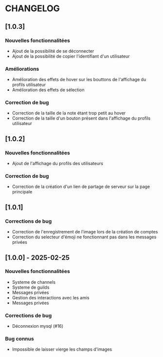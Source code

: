 # CHANGELOG

## [1.0.3]

### Nouvelles fonctionnalitées

-   Ajout de la possibilité de se déconnecter
-   Ajout de la possibilité de copier l'identifiant d'un utilisateur

### Améliorations

-   Amélioration des effets de hover sur les bouttons de l'affichage du profils utilisateur
-   Amélioration des effets de sélection

### Correction de bug

-   Correction de la taille de la note étant trop petit au hover
-   Correction de la taille d'un bouton présent dans l'affichage du profils utilisateur

## [1.0.2]

### Nouvelles fonctionnalitées

-   Ajout de l'affichage du profils des utilisateurs

### Correction de bug

-   Correction de la création d'un lien de partage de serveur sur la page principale

## [1.0.1]

### Corrections de bug

-   Correction de l'enregistrement de l'image lors de la création de comptes
-   Correction du selecteur d'émoji ne fonctionnant pas dans les messages privées

## [1.0.0] - 2025-02-25

### Nouvelles fonctionnalitées

-   Systeme de channels
-   Systeme de guilds
-   Messages privées
-   Gestion des interactions avec les amis
-   Messages privées

### Corrections de bug

-   Déconnexion mysql (#16)

### Bug connus

-   Impossible de laisser vierge les champs d'images
